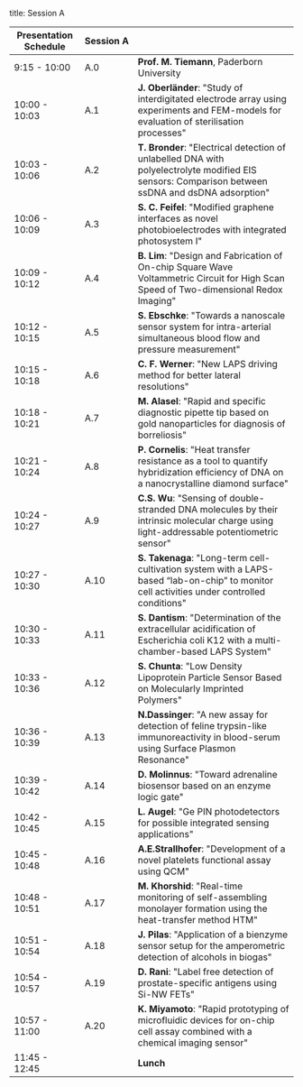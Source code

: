 title: Session A


|Presentation Schedule |**Session&nbsp;A**|   |                   
|------------|----------------------------------|---------|
|9:15 - 10:00 |A.0|  **Prof. M. Tiemann**, Paderborn University  |
|10:00 - 10:03 | A.1 |**J. Oberländer**: "Study of interdigitated electrode array using experiments and FEM-models for evaluation of sterilisation processes"|
|10:03 - 10:06 | A.2 |**T. Bronder**: "Electrical detection of unlabelled DNA with polyelectrolyte modified EIS sensors: Comparison between ssDNA and dsDNA adsorption"|
|10:06 - 10:09 | A.3 |**S. C. Feifel**: "Modified graphene interfaces as novel photobioelectrodes with integrated photosystem I"|
|10:09 - 10:12 | A.4 |**B. Lim**: "Design and Fabrication of On-chip Square Wave Voltammetric Circuit for High Scan Speed of Two-dimensional Redox Imaging"|
|10:12 - 10:15 | A.5 |**S. Ebschke**: "Towards a nanoscale sensor system for intra-arterial simultaneous blood flow and pressure measurement"|
|10:15 - 10:18 | A.6 |**C. F. Werner**: "New LAPS driving method for better lateral resolutions"|
|10:18 - 10:21 | A.7 |**M. Alasel**: "Rapid and specific diagnostic pipette tip based on gold nanoparticles for diagnosis of borreliosis"|
|10:21 - 10:24 | A.8 |**P. Cornelis**: "Heat transfer resistance as a tool to quantify hybridization efficiency of DNA on a nanocrystalline diamond surface"|
|10:24 - 10:27 | A.9 |**C.S. Wu**: "Sensing of double-stranded DNA molecules by their intrinsic molecular charge using light-addressable potentiometric sensor"|
|10:27 - 10:30 | A.10 |**S. Takenaga**: "Long-term cell-cultivation system with a LAPS-based “lab-on-chip” to monitor cell activities under controlled conditions"|
|10:30 - 10:33 | A.11 |**S. Dantism**: "Determination of the extracellular acidification of Escherichia coli K12 with a multi-chamber-based LAPS System"|
|10:33 - 10:36 | A.12 |**S. Chunta**: "Low Density Lipoprotein Particle Sensor Based on Molecularly Imprinted Polymers"|
|10:36 - 10:39 | A.13 |**N.Dassinger**: "A new assay for detection of feline trypsin-like immunoreactivity in blood-serum using Surface Plasmon Resonance"|
|10:39 - 10:42 | A.14 |**D. Molinnus**: "Toward adrenaline biosensor based on an enzyme logic gate"|
|10:42 - 10:45 | A.15 |**L. Augel**: "Ge PIN photodetectors for possible integrated sensing applications"|
|10:45 - 10:48 | A.16 |**A.E.Strallhofer**: "Development of a novel platelets functional assay using QCM"|
|10:48 - 10:51 | A.17 |**M. Khorshid**: "Real-time monitoring of self-assembling monolayer formation using the heat-transfer method HTM"|
|10:51 - 10:54 | A.18 |**J. Pilas**: "Application of a bienzyme sensor setup for the amperometric detection of alcohols in biogas"|
|10:54 - 10:57 | A.19 |**D. Rani**: "Label free detection of prostate-specific antigens using Si-NW FETs"|
|10:57 - 11:00 | A.20 |**K. Miyamoto**: "Rapid prototyping of microfluidic devices for on-chip cell assay combined with a chemical imaging sensor"|
|11:45 - 12:45 |   |**Lunch**            |
